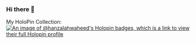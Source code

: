 ### Hi there 👋

<!--
**hanzalahwaheed/hanzalahwaheed** is a ✨ _special_ ✨ repository because its `README.md` (this file) appears on your GitHub profile.

Here are some ideas to get you started:

- 🔭 I’m currently working on ...
- 🌱 I’m currently learning ...
- 👯 I’m looking to collaborate on ...
- 🤔 I’m looking for help with ...
- 💬 Ask me about ...
- 📫 How to reach me: ...
- 😄 Pronouns: ...
- ⚡ Fun fact: ...
-->
My HoloPin Collection:
[![An image of @hanzalahwaheed's Holopin badges, which is a link to view their full Holopin profile](https://holopin.me/hanzalahwaheed)](https://holopin.io/@hanzalahwaheed)
